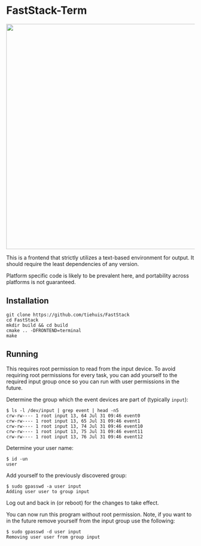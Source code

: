 FastStack-Term
==============

<a href="https://asciinema.org/a/5odjv7x273oonbmhq51sfbf4l"><img src="https://asciinema.org/a/5odjv7x273oonbmhq51sfbf4l.png" width="600"/></a>

This is a frontend that strictly utilizes a text-based environment for
output. It should require the least dependencies of any version.

Platform specific code is likely to be prevalent here, and portability across
platforms is not guaranteed.

Installation
------------

```
git clone https://github.com/tiehuis/FastStack
cd FastStack
mkdir build && cd build
cmake .. -DFRONTEND=terminal
make
```

Running
-------

This requires root permission to read from the input device. To avoid requiring
root permissions for every task, you can add yourself to the required input
group once so you can run with user permissions in the future.

Determine the group which the event devices are part of (typically `input`):

```
$ ls -l /dev/input | grep event | head -n5
crw-rw---- 1 root input 13, 64 Jul 31 09:46 event0
crw-rw---- 1 root input 13, 65 Jul 31 09:46 event1
crw-rw---- 1 root input 13, 74 Jul 31 09:46 event10
crw-rw---- 1 root input 13, 75 Jul 31 09:46 event11
crw-rw---- 1 root input 13, 76 Jul 31 09:46 event12
```

Determine your user name:

```
$ id -un
user
```

Add yourself to the previously discovered group:

```
$ sudo gpasswd -a user input
Adding user user to group input
```

Log out and back in (or reboot) for the changes to take effect.

You can now run this program without root permission. Note, if you want to
in the future remove yourself from the input group use the following:

```
$ sudo gpasswd -d user input
Removing user user from group input
```
